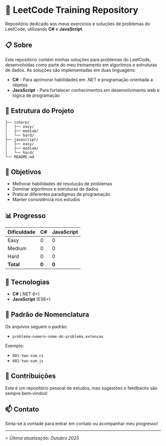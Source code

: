 # 🚀 LeetCode Training Repository

Repositório dedicado aos meus exercícios e soluções de problemas do LeetCode, utilizando **C#** e **JavaScript**.

## 📋 Sobre

Este repositório contém minhas soluções para problemas do LeetCode, desenvolvidas como parte do meu treinamento em algoritmos e estruturas de dados. As soluções são implementadas em duas linguagens:

- **C#** - Para aprimorar habilidades em .NET e programação orientada a objetos
- **JavaScript** - Para fortalecer conhecimentos em desenvolvimento web e lógica de programação

## 📁 Estrutura do Projeto

```
├── csharp/
│   ├── easy/
│   ├── medium/
│   └── hard/
├── javascript/
│   ├── easy/
│   ├── medium/
│   └── hard/
└── README.md
```

## 🎯 Objetivos

- Melhorar habilidades de resolução de problemas
- Dominar algoritmos e estruturas de dados
- Praticar diferentes paradigmas de programação
- Manter consistência nos estudos

## 📊 Progresso

| Dificuldade | C# | JavaScript |
|-------------|-------|------------|
| Easy        | 0     | 0          |
| Medium      | 0     | 0          |
| Hard        | 0     | 0          |
| **Total**   | **0** | **0**      |

## 🔧 Tecnologias

- **C#** (.NET 6+)
- **JavaScript** (ES6+)

## 📝 Padrão de Nomenclatura

Os arquivos seguem o padrão:
- `problema-numero-nome-do-problema.extensao`

Exemplo:
- `001-two-sum.cs`
- `001-two-sum.js`

## 🤝 Contribuições

Este é um repositório pessoal de estudos, mas sugestões e feedbacks são sempre bem-vindos!

## 📫 Contato

Sinta-se à vontade para entrar em contato ou acompanhar meu progresso!

---

⭐ *Última atualização: Outubro 2025*
